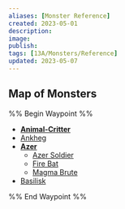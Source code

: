 ```yaml
---
aliases: [Monster Reference]
created: 2023-05-01
description: 
image: 
publish: 
tags: [13A/Monsters/Reference]
updated: 2023-05-07
---
```


## Map of Monsters

%% Begin Waypoint %%
- **[Animal-Critter](./Animal-Critter/Animal-Critter.md)**
- [Ankheg](./Ankheg.md)
- **[Azer](./Azer/Azer.md)**
	- [Azer Soldier](./Azer/Azer%20Soldier.md)
	- [Fire Bat](./Azer/Fire%20Bat.md)
	- [Magma Brute](./Azer/Magma%20Brute.md)
- [Basilisk](./Basilisk.md)

%% End Waypoint %%
